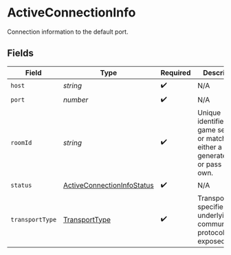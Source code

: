 # ActiveConnectionInfo

Connection information to the default port.


## Fields

| Field                                                                                               | Type                                                                                                | Required                                                                                            | Description                                                                                         | Example                                                                                             |
| --------------------------------------------------------------------------------------------------- | --------------------------------------------------------------------------------------------------- | --------------------------------------------------------------------------------------------------- | --------------------------------------------------------------------------------------------------- | --------------------------------------------------------------------------------------------------- |
| `host`                                                                                              | *string*                                                                                            | :heavy_check_mark:                                                                                  | N/A                                                                                                 |                                                                                                     |
| `port`                                                                                              | *number*                                                                                            | :heavy_check_mark:                                                                                  | N/A                                                                                                 |                                                                                                     |
| `roomId`                                                                                            | *string*                                                                                            | :heavy_check_mark:                                                                                  | Unique identifier to a game session or match. Use either a system generated ID or pass in your own. | 2swovpy1fnunu                                                                                       |
| `status`                                                                                            | [ActiveConnectionInfoStatus](../../models/shared/activeconnectioninfostatus.md)                     | :heavy_check_mark:                                                                                  | N/A                                                                                                 |                                                                                                     |
| `transportType`                                                                                     | [TransportType](../../models/shared/transporttype.md)                                               | :heavy_check_mark:                                                                                  | Transport type specifies the underlying communication protocol to the exposed port.                 |                                                                                                     |